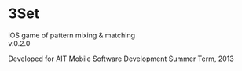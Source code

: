 3Set
====

iOS game of pattern mixing &amp; matching  
v.0.2.0

Developed for AIT Mobile Software Development Summer Term, 2013

